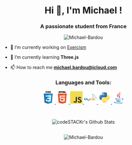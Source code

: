 <h1 align="center">Hi 👋, I'm Michael !</h1>
<h3 align="center">A passionate student from France</h3>

<p align="center">
  <img
    src="https://komarev.com/ghpvc/?username=Tailong-mb&label=Profile%20views&color=0e75b6&style=flat"
    alt="Michael-Bardou"
  />
</p>

- 🔭 I’m currently working on [Exercism](https://github.com/Tailong-mb/Exercism)

- 🌱 I’m currently learning **Three.js**

- 📫 How to reach me **michael.bardou@icloud.com**

<h3 align="center">Languages and Tools:</h3>

<p align="center"> <a href="https://www.w3schools.com/css/" target="_blank" rel="noreferrer"> <img src="https://raw.githubusercontent.com/devicons/devicon/master/icons/css3/css3-original-wordmark.svg" alt="css3" width="40" height="40"/> </a> <a href="https://www.w3.org/html/" target="_blank" rel="noreferrer"> <img src="https://raw.githubusercontent.com/devicons/devicon/master/icons/html5/html5-original-wordmark.svg" alt="html5" width="40" height="40"/> </a> <a href="https://developer.mozilla.org/en-US/docs/Web/JavaScript" target="_blank" rel="noreferrer"> <img src="https://raw.githubusercontent.com/devicons/devicon/master/icons/javascript/javascript-original.svg" alt="javascript" width="40" height="40"/> </a> <a href="https://www.mysql.com/" target="_blank" rel="noreferrer"> <img src="https://raw.githubusercontent.com/devicons/devicon/master/icons/mysql/mysql-original-wordmark.svg" alt="mysql" width="40" height="40"/> </a> <a href="https://www.python.org" target="_blank" rel="noreferrer"> <img src="https://raw.githubusercontent.com/devicons/devicon/master/icons/python/python-original.svg" alt="python" width="40" height="40"/> </a> <a href="https://www.java.com" target="_blank" rel="noreferrer"> <img src="https://raw.githubusercontent.com/devicons/devicon/master/icons/java/java-original.svg" alt="java" width="40" height="40"/> </a></p>

</br>
<p align="center" >
<img alt="codeSTACKr's Github Stats" src="https://github-readme-stats-mocha-ten-50.vercel.app/api?username=Tailong-mb&show_icons=true&theme=tokyonight&count_private=true&hide=contribs"></p>
</br>

<div align="center">
    <img
    src="https://github-readme-streak-stats.herokuapp.com/?user=Tailong-mb&count_private=true&theme=tokyonight"
    alt="Michael-Bardou"
  />
</div>
